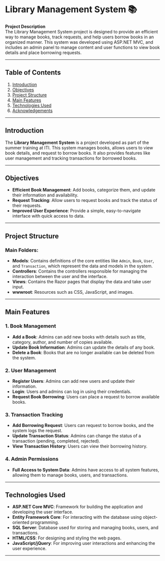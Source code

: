 # Library Management System 📚

**Project Description**  
The Library Management System project is designed to provide an efficient way to manage books, track requests, and help users borrow books in an organized manner. This system was developed using ASP.NET MVC, and includes an admin panel to manage content and user functions to view book details and place borrowing requests.

---

## Table of Contents

1. [Introduction](#Introduction)
2. [Objectives](#Objectives)
3. [Project Structure](#Project-Structure)
4. [Main Features](#Main-Features)
5. [Technologies Used](#Technologies-Used)
6. [Acknowledgements](#Acknowledgements)

---

## Introduction
The **Library Management System** is a project developed as part of the summer training at ITI. This system manages books, allows users to view book details, and request to borrow books. It also provides features like user management and tracking transactions for borrowed books.

---

## Objectives
- **Efficient Book Management**: Add books, categorize them, and update their information and availability.
- **Request Tracking**: Allow users to request books and track the status of their requests.
- **Improved User Experience**: Provide a simple, easy-to-navigate interface with quick access to data.

---

## Project Structure

### Main Folders:

- **Models**: Contains definitions of the core entities like `Admin`, `Book`, `User`, and `Transaction`, which represent the data and models in the system.
- **Controllers**: Contains the controllers responsible for managing the interaction between the user and the interface.
- **Views**: Contains the Razor pages that display the data and take user input.
- **wwwroot**: Resources such as CSS, JavaScript, and images.

---

## Main Features

### 1. Book Management
- **Add a Book**: Admins can add new books with details such as title, category, author, and number of copies available.
- **Update Book Information**: Admins can update the details of any book.
- **Delete a Book**: Books that are no longer available can be deleted from the system.

### 2. User Management
- **Register Users**: Admins can add new users and update their information.
- **Login**: Users and admins can log in using their credentials.
- **Request Book Borrowing**: Users can place a request to borrow available books.

### 3. Transaction Tracking
- **Add Borrowing Request**: Users can request to borrow books, and the system logs the request.
- **Update Transaction Status**: Admins can change the status of a transaction (pending, completed, rejected).
- **View Transaction History**: Users can view their borrowing history.

### 4. Admin Permissions
- **Full Access to System Data**: Admins have access to all system features, allowing them to manage books, users, and transactions.

---

## Technologies Used

- **ASP.NET Core MVC**: Framework for building the application and developing the user interface.
- **Entity Framework Core**: For interacting with the database using object-oriented programming.
- **SQL Server**: Database used for storing and managing books, users, and transactions.
- **HTML/CSS**: For designing and styling the web pages.
- **JavaScript/jQuery**: For improving user interactions and enhancing the user experience.

---
